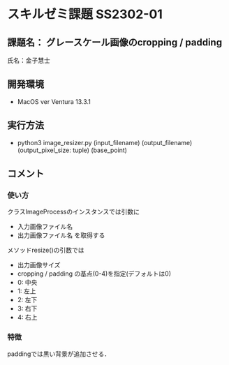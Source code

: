 # スキルゼミ課題 SS2302-01

## 課題名： グレースケール画像のcropping / padding 

氏名：金子慧士

## 開発環境

- MacOS ver Ventura 13.3.1

## 実行方法

- python3 image_resizer.py (input_filename) (output_filename) (output_pixel_size: tuple) (base_point) 

## コメント

### 使い方

クラスImageProcessのインスタンスでは引数に
- 入力画像ファイル名
- 出力画像ファイル名
を取得する

メソッドresize()の引数では
- 出力画像サイズ
- cropping / padding の基点(0-4)を指定(デフォルトは0)
- 0: 中央
- 1: 左上
- 2: 左下
- 3: 右下
- 4: 右上

### 特徴

paddingでは黒い背景が追加させる．




